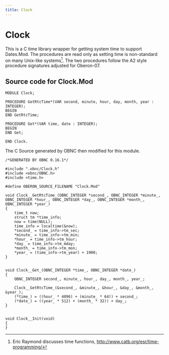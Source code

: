 ```yaml
---
title: Clock
---
```


Clock
=====

This is a C time library wrapper for getting system time
to support Dates.Mod. The procedures are read only as
setting time is non-standard on many Unix-like systems[^1].
The two procedures follow the A2 style procedure signatures
adjusted for Oberon-07.


[^1]: Eric Raymond discusses time functions, http://www.catb.org/esr/time-programming/



Source code for **Clock.Mod**
-----------------------------

~~~
MODULE Clock;

PROCEDURE GetRtcTime*(VAR second, minute, hour, day, month, year : INTEGER);
BEGIN
END GetRtcTime;

PROCEDURE Get*(VAR time, date : INTEGER);
BEGIN
END Get;

END Clock.

~~~


The C Source generated by OBNC then modified for this module.

~~~
/*GENERATED BY OBNC 0.16.1*/

#include ".obnc/Clock.h"
#include <obnc/OBNC.h>
#include <time.h>

#define OBERON_SOURCE_FILENAME "Clock.Mod"

void Clock__GetRtcTime_(OBNC_INTEGER *second_, OBNC_INTEGER *minute_, OBNC_INTEGER *hour_, OBNC_INTEGER *day_, OBNC_INTEGER *month_, OBNC_INTEGER *year_)
{
    time_t now;
    struct tm *time_info;
    now = time(NULL);
    time_info = localtime(&now);
    *second_ = time_info->tm_sec;
    *minute_ = time_info->tm_min;
    *hour_ = time_info->tm_hour;
    *day_ = time_info->tm_mday;
    *month_ = time_info->tm_mon;
    *year_ = (time_info->tm_year) + 1900;
}


void Clock__Get_(OBNC_INTEGER *time_, OBNC_INTEGER *date_)
{
	OBNC_INTEGER second_, minute_, hour_, day_, month_, year_;

	Clock__GetRtcTime_(&second_, &minute_, &hour_, &day_, &month_, &year_);
	(*time_) = ((hour_ * 4096) + (minute_ * 64)) + second_;
	(*date_) = ((year_ * 512) + (month_ * 32)) + day_;
}


void Clock__Init(void)
{
}
~~~
